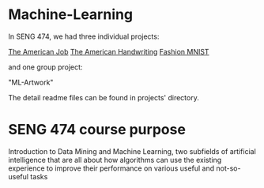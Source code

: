 # Machine-Learning
In SENG 474, we had three individual projects:

[The American Job](https://github.com/Puwentao-Yan/Machine-Learning/tree/main/The%20American%20Job)
[The American Handwriting](https://github.com/Puwentao-Yan/Machine-Learning/tree/main/The%20American%20Handwriting)
[Fashion MNIST]()

and one group project:

"ML-Artwork"

The detail readme files can be found in projects' directory.
# SENG 474 course purpose
Introduction to Data Mining and Machine Learning, two subfields of artificial intelligence that are all about how algorithms can use the existing experience to improve their performance on various useful and not-so-useful tasks
